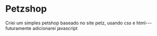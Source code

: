 # Petzshop
Criei um simples petshop baseado no site petz, usando css e html--- futuramente adicionarei javascript
